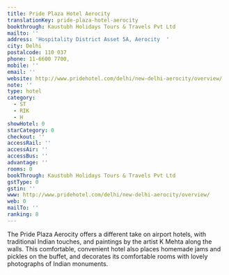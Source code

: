 ```yaml
---
title: Pride Plaza Hotel Aerocity
translationKey: pride-plaza-hotel-aerocity
bookthrough: Kaustubh Holidays Tours & Travels Pvt Ltd
mailto: ''
address: 'Hospitality District Asset 5A, Aerocity  '
city: Delhi
postalcode: 110 037
phone: 11-6600 7700,
mobile: ''
email: ''
website: http://www.pridehotel.com/delhi/new-delhi-aerocity/overview/
note: ''
type: hotel
category:
  - ST
  - RIK
  - H
showHotel: 0
starCategory: 0
checkout: ''
accessRail: ''
accessAir: ''
accessBus: ''
advantage: ''
rooms: 0
bookThrough: Kaustubh Holidays Tours & Travels Pvt Ltd
gstType: 0
gstin: ''
www: http://www.pridehotel.com/delhi/new-delhi-aerocity/overview/
web: 0
mailTo: ''
ranking: 8
---
```



















The Pride Plaza Aerocity offers a different take on airport hotels, with traditional Indian touches, and paintings by the artist K Mehta along the walls. This comfortable, convenient hotel also places homemade jams and pickles on the buffet, and decorates its comfortable rooms with lovely photographs of Indian monuments.